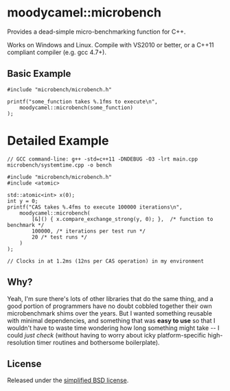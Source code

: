 # moodycamel::microbench

Provides a dead-simple micro-benchmarking function for C++.

Works on Windows and Linux. Compile with VS2010 or better, or a C++11 compliant compiler (e.g. gcc 4.7+).

## Basic Example

    #include "microbench/microbench.h"

    printf("some_function takes %.1fms to execute\n",
        moodycamel::microbench(some_function)
    );

# Detailed Example

    // GCC command-line: g++ -std=c++11 -DNDEBUG -O3 -lrt main.cpp microbench/systemtime.cpp -o bench

    #include "microbench/microbench.h"
    #include <atomic>

    std::atomic<int> x(0);
    int y = 0;
    printf("CAS takes %.4fms to execute 100000 iterations\n",
        moodycamel::microbench(
            [&]() { x.compare_exchange_strong(y, 0); },  /* function to benchmark */
            100000, /* iterations per test run */
            20 /* test runs */
        )
    );

    // Clocks in at 1.2ms (12ns per CAS operation) in my environment

## Why?

Yeah, I'm sure there's lots of other libraries that do the same thing, and a good portion of programmers
have no doubt cobbled together their own microbenchmark shims over the years. But I wanted something
reusable with minimal dependencies, and something that was **easy to use** so that I wouldn't have to waste
time wondering how long something might take -- I could *just check* (without having to worry about
icky platform-specific high-resolution timer routines and bothersome boilerplate).

## License

Released under the [simplified BSD license](https://github.com/cameron314/microbench/LICENSE.md).

